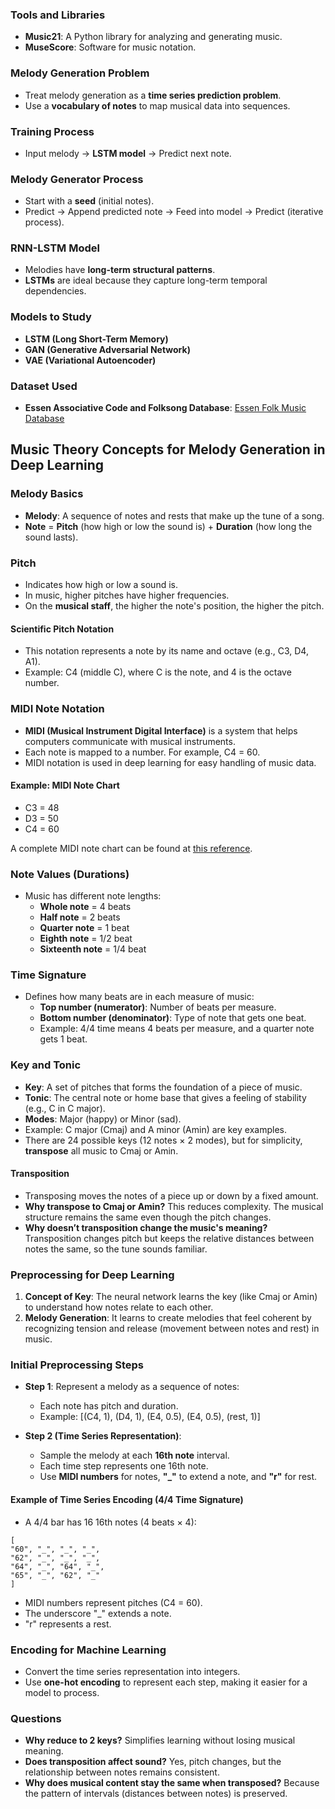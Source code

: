 ﻿### Tools and Libraries
- **Music21**: A Python library for analyzing and generating music.
- **MuseScore**: Software for music notation.

### Melody Generation Problem
- Treat melody generation as a **time series prediction problem**.
- Use a **vocabulary of notes** to map musical data into sequences.

### Training Process
- Input melody -> **LSTM model** -> Predict next note.

### Melody Generator Process
- Start with a **seed** (initial notes).
- Predict -> Append predicted note -> Feed into model -> Predict (iterative process).

### RNN-LSTM Model
- Melodies have **long-term structural patterns**.
- **LSTMs** are ideal because they capture long-term temporal dependencies.

### Models to Study
- **LSTM (Long Short-Term Memory)**
- **GAN (Generative Adversarial Network)**
- **VAE (Variational Autoencoder)**

### Dataset Used
- **Essen Associative Code and Folksong Database**: [Essen Folk Music Database](http://www.esac-data.org/)


## Music Theory Concepts for Melody Generation in Deep Learning

### Melody Basics
- **Melody**: A sequence of notes and rests that make up the tune of a song.
- **Note** = **Pitch** (how high or low the sound is) + **Duration** (how long the sound lasts).

### Pitch
- Indicates how high or low a sound is.
- In music, higher pitches have higher frequencies.
- On the **musical staff**, the higher the note's position, the higher the pitch.

#### Scientific Pitch Notation
- This notation represents a note by its name and octave (e.g., C3, D4, A1).
- Example: C4 (middle C), where C is the note, and 4 is the octave number.

### MIDI Note Notation
- **MIDI (Musical Instrument Digital Interface)** is a system that helps computers communicate with musical instruments.
- Each note is mapped to a number. For example, C4 = 60.
- MIDI notation is used in deep learning for easy handling of music data.

#### Example: MIDI Note Chart
- C3 = 48
- D3 = 50
- C4 = 60

A complete MIDI note chart can be found at [this reference](https://audiodev.blog/midi-note-chart/).

### Note Values (Durations)
- Music has different note lengths:
  - **Whole note** = 4 beats
  - **Half note** = 2 beats
  - **Quarter note** = 1 beat
  - **Eighth note** = 1/2 beat
  - **Sixteenth note** = 1/4 beat

### Time Signature
- Defines how many beats are in each measure of music:
  - **Top number (numerator)**: Number of beats per measure.
  - **Bottom number (denominator)**: Type of note that gets one beat.
  - Example: 4/4 time means 4 beats per measure, and a quarter note gets 1 beat.

### Key and Tonic
- **Key**: A set of pitches that forms the foundation of a piece of music.
- **Tonic**: The central note or home base that gives a feeling of stability (e.g., C in C major).
- **Modes**: Major (happy) or Minor (sad).
- Example: C major (Cmaj) and A minor (Amin) are key examples.
- There are 24 possible keys (12 notes × 2 modes), but for simplicity, **transpose** all music to Cmaj or Amin.

#### Transposition
- Transposing moves the notes of a piece up or down by a fixed amount.
- **Why transpose to Cmaj or Amin?** This reduces complexity. The musical structure remains the same even though the pitch changes.
- **Why doesn’t transposition change the music's meaning?** Transposition changes pitch but keeps the relative distances between notes the same, so the tune sounds familiar.

### Preprocessing for Deep Learning
1. **Concept of Key**: The neural network learns the key (like Cmaj or Amin) to understand how notes relate to each other.
2. **Melody Generation**: It learns to create melodies that feel coherent by recognizing tension and release (movement between notes and rest) in music.

### Initial Preprocessing Steps
- **Step 1**: Represent a melody as a sequence of notes:
  - Each note has pitch and duration.
  - Example: [(C4, 1), (D4, 1), (E4, 0.5), (E4, 0.5), (rest, 1)]

- **Step 2 (Time Series Representation)**:
  - Sample the melody at each **16th note** interval.
  - Each time step represents one 16th note.
  - Use **MIDI numbers** for notes, **"_"** to extend a note, and **"r"** for rest.

#### Example of Time Series Encoding (4/4 Time Signature)
- A 4/4 bar has 16 16th notes (4 beats × 4):

```
[
"60", "_", "_", "_",
"62", "_", "_", "_",
"64", "_", "64", "_",
"65", "_", "62", "_"
]
```
- MIDI numbers represent pitches (C4 = 60).
- The underscore "_" extends a note.
- "r" represents a rest.

### Encoding for Machine Learning
- Convert the time series representation into integers.
- Use **one-hot encoding** to represent each step, making it easier for a model to process.

### Questions
- **Why reduce to 2 keys?** Simplifies learning without losing musical meaning.
- **Does transposition affect sound?** Yes, pitch changes, but the relationship between notes remains consistent.
- **Why does musical content stay the same when transposed?** Because the pattern of intervals (distances between notes) is preserved.

